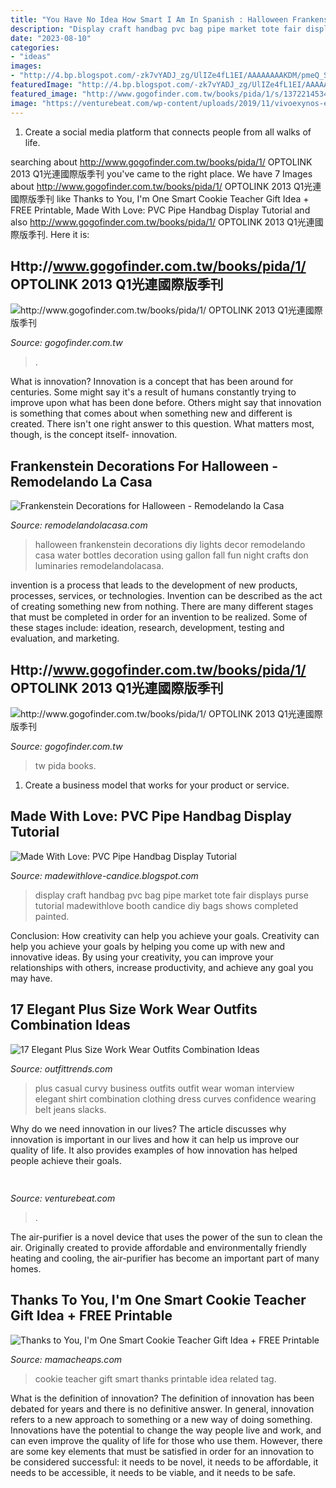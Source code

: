 ```yaml
---
title: "You Have No Idea How Smart I Am In Spanish : Halloween Frankenstein Decorations Diy Lights Decor Remodelando Casa Water Bottles Decoration Using Gallon Fall Fun Night Crafts Don Luminaries Remodelandolacasa"
description: "Display craft handbag pvc bag pipe market tote fair displays purse tutorial madewithlove booth candice diy bags shows completed painted"
date: "2023-08-10"
categories:
- "ideas"
images:
- "http://4.bp.blogspot.com/-zk7vYADJ_zg/UlIZe4fL1EI/AAAAAAAAKDM/pmeQ_SaFSY0/s1600/House+of+Frankenstein.jpg"
featuredImage: "http://4.bp.blogspot.com/-zk7vYADJ_zg/UlIZe4fL1EI/AAAAAAAAKDM/pmeQ_SaFSY0/s1600/House+of+Frankenstein.jpg"
featured_image: "http://www.gogofinder.com.tw/books/pida/1/s/1372214534r348JqHm.jpg"
image: "https://venturebeat.com/wp-content/uploads/2019/11/vivoexynos-e1573227653262.jpg"
---
```



1. Create a social media platform that connects people from all walks of life. 

	

		
searching about http://www.gogofinder.com.tw/books/pida/1/ OPTOLINK 2013 Q1光連國際版季刊 you've came to the right place. We have 7 Images about http://www.gogofinder.com.tw/books/pida/1/ OPTOLINK 2013 Q1光連國際版季刊 like Thanks to You, I&#039;m One Smart Cookie Teacher Gift Idea + FREE Printable, Made With Love: PVC Pipe Handbag Display Tutorial and also http://www.gogofinder.com.tw/books/pida/1/ OPTOLINK 2013 Q1光連國際版季刊. Here it is:
		
    
## Http://www.gogofinder.com.tw/books/pida/1/ OPTOLINK 2013 Q1光連國際版季刊

<img loading=lazy src="http://www.gogofinder.com.tw/books/pida/1/s/1372214534G7g2Pa1P.jpg" onerror="this.onerror=null;this.src='https://tse3.mm.bing.net/th?id=OIP.agtwdTTp4gONInp6xiK-VgHaKf&amp;pid=15.1';" alt="http://www.gogofinder.com.tw/books/pida/1/ OPTOLINK 2013 Q1光連國際版季刊">

_Source: gogofinder.com.tw_

>. 

	

What is innovation?
Innovation is a concept that has been around for centuries. Some might say it's a result of humans constantly trying to improve upon what has been done before. Others might say that innovation is something that comes about when something new and different is created. There isn't one right answer to this question. What matters most, though, is the concept itself- innovation.

    
## Frankenstein Decorations For Halloween - Remodelando La Casa

<img loading=lazy src="http://4.bp.blogspot.com/-zk7vYADJ_zg/UlIZe4fL1EI/AAAAAAAAKDM/pmeQ_SaFSY0/s1600/House+of+Frankenstein.jpg" onerror="this.onerror=null;this.src='https://tse3.mm.bing.net/th?id=OIP.VOavStZL52BcMD0V2wSBZwHaKq&amp;pid=15.1';" alt="Frankenstein Decorations for Halloween - Remodelando la Casa">

_Source: remodelandolacasa.com_

>halloween frankenstein decorations diy lights decor remodelando casa water bottles decoration using gallon fall fun night crafts don luminaries remodelandolacasa. 

	

invention is a process that leads to the development of new products, processes, services, or technologies. Invention can be described as the act of creating something new from nothing. There are many different stages that must be completed in order for an invention to be realized. Some of these stages include: ideation, research, development, testing and evaluation, and marketing.

    
## Http://www.gogofinder.com.tw/books/pida/1/ OPTOLINK 2013 Q1光連國際版季刊

<img loading=lazy src="http://www.gogofinder.com.tw/books/pida/1/s/1372214534r348JqHm.jpg" onerror="this.onerror=null;this.src='https://tse4.mm.bing.net/th?id=OIP.z7-EeeQ_J0bsWZInD5bBvQHaKf&amp;pid=15.1';" alt="http://www.gogofinder.com.tw/books/pida/1/ OPTOLINK 2013 Q1光連國際版季刊">

_Source: gogofinder.com.tw_

>tw pida books. 

	

1. Create a business model that works for your product or service.

    
## Made With Love: PVC Pipe Handbag Display Tutorial

<img loading=lazy src="http://3.bp.blogspot.com/_QLMzu2vwF5w/TOMc8l2zWHI/AAAAAAAABg0/U6JM6kfOu3k/s1600/IMG_0881.JPG" onerror="this.onerror=null;this.src='https://tse1.mm.bing.net/th?id=OIP.e4sHHn56NwH13MhN8AcBPwHaJ4&amp;pid=15.1';" alt="Made With Love: PVC Pipe Handbag Display Tutorial">

_Source: madewithlove-candice.blogspot.com_

>display craft handbag pvc bag pipe market tote fair displays purse tutorial madewithlove booth candice diy bags shows completed painted. 

	

Conclusion: How creativity can help you achieve your goals.
Creativity can help you achieve your goals by helping you come up with new and innovative ideas. By using your creativity, you can improve your relationships with others, increase productivity, and achieve any goal you may have.

    
## 17 Elegant Plus Size Work Wear Outfits Combination Ideas

<img loading=lazy src="http://www.outfittrends.com/wp-content/uploads/2015/02/f176b9ab3f0312872c61b61be0467ff8.jpg" onerror="this.onerror=null;this.src='https://tse2.mm.bing.net/th?id=OIP.dJAoodmt0zxGeK67KL40VwHaJ3&amp;pid=15.1';" alt="17 Elegant Plus Size Work Wear Outfits Combination Ideas">

_Source: outfittrends.com_

>plus casual curvy business outfits outfit wear woman interview elegant shirt combination clothing dress curves confidence wearing belt jeans slacks. 

	

Why do we need innovation in our lives?
The article discusses why innovation is important in our lives and how it can help us improve our quality of life. It also provides examples of how innovation has helped people achieve their goals.

    
## 

<img loading=lazy src="https://venturebeat.com/wp-content/uploads/2019/11/vivoexynos-e1573227653262.jpg" onerror="this.onerror=null;this.src='https://tse2.mm.bing.net/th?id=OIP.oTbiObz3bFvUIhbHnSiY5wHaEK&amp;pid=15.1';" alt="">

_Source: venturebeat.com_

>. 

	

The air-purifier is a novel device that uses the power of the sun to clean the air. Originally created to provide affordable and environmentally friendly heating and cooling, the air-purifier has become an important part of many homes.

    
## Thanks To You, I&#039;m One Smart Cookie Teacher Gift Idea + FREE Printable

<img loading=lazy src="https://i0.wp.com/www.mamacheaps.com/wp-content/uploads/2017/05/Cookie-Teacher-Gift.jpg" onerror="this.onerror=null;this.src='https://tse1.mm.bing.net/th?id=OIP.kIVn8FMuqDBo_Fq6XNdnBgHaHa&amp;pid=15.1';" alt="Thanks to You, I&#039;m One Smart Cookie Teacher Gift Idea + FREE Printable">

_Source: mamacheaps.com_

>cookie teacher gift smart thanks printable idea related tag. 

	

What is the definition of innovation?
The definition of innovation has been debated for years and there is no definitive answer. In general, innovation refers to a new approach to something or a new way of doing something. Innovations have the potential to change the way people live and work, and can even improve the quality of life for those who use them. However, there are some key elements that must be satisfied in order for an innovation to be considered successful: it needs to be novel, it needs to be affordable, it needs to be accessible, it needs to be viable, and it needs to be safe.

